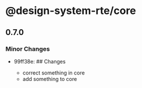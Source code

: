 # @design-system-rte/core

## 0.7.0

### Minor Changes

- 99ff38e: ## Changes

  - correct something in core
  - add something to core

